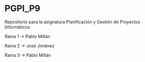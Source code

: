 # PGPI_P9
Repositorio para la asignatura Planificación y Gestión de Proyectos Informáticos

Rama 1 -> Pablo Millán

Rama 2 -> José Jiménez

Rama 3 -> Pablo Millán
